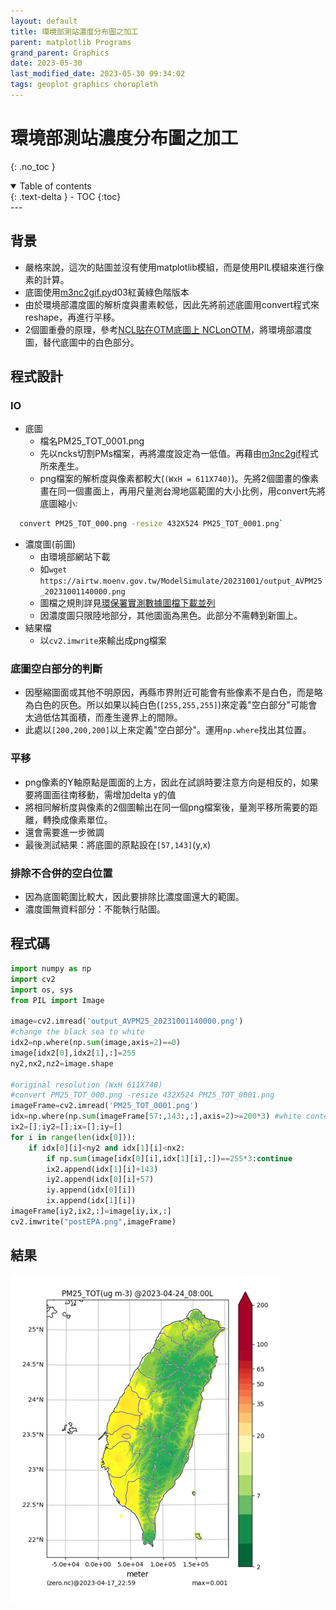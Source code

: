 ```yaml
---
layout: default
title: 環境部測站濃度分布圖之加工
parent: matplotlib Programs
grand_parent: Graphics
date: 2023-05-30
last_modified_date: 2023-05-30 09:34:02
tags: geoplot graphics choropleth
---
```


# 環境部測站濃度分布圖之加工
{: .no_toc }

<details open markdown="block">
  <summary>
    Table of contents
  </summary>
  {: .text-delta }
- TOC
{:toc}
</details>
---

## 背景

- 嚴格來說，這次的貼圖並沒有使用matplotlib模組，而是使用PIL模組來進行像素的計算。
- 底圖使用[m3nc2gif.py][m3nc2gif]d03紅黃綠色階版本
- 由於環境部濃度圖的解析度與畫素較低，因此先將前述底圖用convert程式來reshape，再進行平移。
- 2個圖重疊的原理，參考[NCL貼在OTM底圖上 NCLonOTM](https://sinotec2.github.io/Focus-on-Air-Quality/utilities/Graphics/NCL/NCLonOTM/)，將環境部濃度圖，替代底圖中的白色部分。

## 程式設計

### IO

- 底圖
  - 檔名PM25_TOT_0001.png
  - 先以ncks切割PMs檔案，再將濃度設定為一低值。再藉由[m3nc2gif][m3nc2gif]程式所來產生。
  - png檔案的解析度與像素都較大(`(WxH = 611X740)`)。先將2個圖畫的像素畫在同一個畫面上，再用尺量測台灣地區範圍的大小比例，用convert先將底圖縮小:
```bash
  convert PM25_TOT_000.png -resize 432X524 PM25_TOT_0001.png`
```

- 濃度圖(前圖)
  - 由環境部網站下載
  - 如`wget https://airtw.moenv.gov.tw/ModelSimulate/20231001/output_AVPM25_20231001140000.png`
  - 圖檔之規則詳見[環保署實測數據圖檔下載並列](https://sinotec2.github.io/Focus-on-Air-Quality/ForecastSystem/PostProcess/7.d03CF/#環保署實測數據圖檔下載並列)
  - 因濃度圖只限陸地部分，其他圖面為黑色。此部分不需轉到新圖上。
- 結果檔
  - 以`cv2.imwrite`來輸出成png檔案

### 底圖空白部分的判斷

- 因壓縮圖面或其他不明原因，再縣市界附近可能會有些像素不是白色，而是略為白色的灰色。所以如果以純白色(`[255,255,255]`)來定義"空白部分"可能會太過低估其面積，而產生邊界上的間隙。
- 此處以`[200,200,200]`以上來定義"空白部分"。運用`np.where`找出其位置。

### 平移

- png像素的Y軸原點是圖面的上方，因此在試誤時要注意方向是相反的，如果要將圖面往南移動，需增加delta y的值
- 將相同解析度與像素的2個圖輸出在同一個png檔案後，量測平移所需要的距離，轉換成像素單位。
- 還會需要進一步微調
- 最後測試結果：將底圖的原點設在`[57,143]`(y,x)

### 排除不合併的空白位置

- 因為底圖範圍比較大，因此要排除比濃度圖還大的範圍。
- 濃度圖無資料部分：不能執行貼圖。

## 程式碼

```python
import numpy as np
import cv2
import os, sys
from PIL import Image

image=cv2.imread('output_AVPM25_20231001140000.png')
#change the black sea to white
idx2=np.where(np.sum(image,axis=2)==0)
image[idx2[0],idx2[1],:]=255
ny2,nx2,nz2=image.shape

#original resolution (WxH 611X740)
#convert PM25_TOT_000.png -resize 432X524 PM25_TOT_0001.png
imageFrame=cv2.imread('PM25_TOT_0001.png')
idx=np.where(np.sum(imageFrame[57:,143:,:],axis=2)>=200*3) #white content
ix2=[];iy2=[];ix=[];iy=[]
for i in range(len(idx[0])):
    if idx[0][i]<ny2 and idx[1][i]<nx2:
        if np.sum(image[idx[0][i],idx[1][i],:])==255*3:continue
        ix2.append(idx[1][i]+143)
        iy2.append(idx[0][i]+57)
        iy.append(idx[0][i])
        ix.append(idx[1][i])
imageFrame[iy2,ix2,:]=image[iy,ix,:]
cv2.imwrite("postEPA.png",imageFrame)
```

## 結果

![](./postEPA.png)

[m3nc2gif]: https://sinotec2.github.io/Focus-on-Air-Quality/utilities/Graphics/wrf-python/4.m3nc2gif/ "m3nc檔案轉GIF"